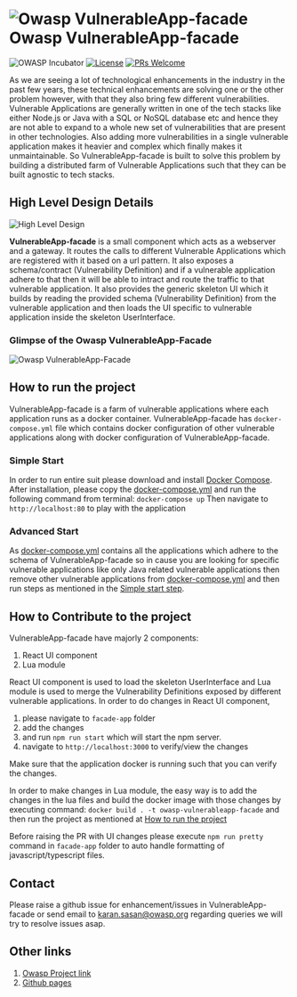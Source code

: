 #  ![Owasp VulnerableApp-facade](https://raw.githubusercontent.com/SasanLabs/VulnerableApp/master/docs/logos/Coloured/iconColoured.png)Owasp VulnerableApp-facade
![OWASP Incubator](https://img.shields.io/badge/owasp-incubator-blue.svg) [![License](https://img.shields.io/badge/License-Apache%202.0-blue.svg)](https://opensource.org/licenses/Apache-2.0) [![PRs Welcome](https://img.shields.io/badge/PRs-welcome-brightgreen.svg?style=flat-square)](http://makeapullrequest.com)

As we are seeing a lot of technological enhancements in the industry in the past few years, these technical enhancements are solving one or the other problem however, with that they also bring few different vulnerabilities. Vulnerable Applications are generally written in one of the tech stacks like either Node.js or Java with a SQL or NoSQL database etc and hence they are not able to expand to a whole new set of vulnerabilities that are present in other technologies. Also adding more vulnerabilities in a single vulnerable application makes it heavier and complex which finally makes it unmaintainable. So VulnerableApp-facade is built to solve this problem by building a distributed farm of Vulnerable Applications such that they can be built agnostic to tech stacks.

## High Level Design Details
![High Level Design](https://raw.githubusercontent.com/SasanLabs/VulnerableApp-facade/main/docs/images/VulnerableApp-facade.jpeg)

**VulnerableApp-facade** is a small component which acts as a webserver and a gateway. It routes the calls to different Vulnerable Applications which are registered with it based on a url pattern. It also exposes a schema/contract (Vulnerability Definition) and if a vulnerable application adhere to that then it will be able to intract and route the traffic to that vulnerable application. It also provides the generic skeleton UI which it builds by reading the provided schema (Vulnerability Definition) from the vulnerable application and then loads the UI specific to vulnerable application inside the skeleton UserInterface. 

### Glimpse of the Owasp VulnerableApp-Facade
![Owasp VulnerableApp-Facade](https://raw.githubusercontent.com/SasanLabs/VulnerableApp-facade/main/docs/images/gif/VulnerableApp-Facade.gif)

## How to run the project
VulnerableApp-facade is a farm of vulnerable applications where each application runs as a docker container. VulnerableApp-facade has `docker-compose.yml` file which contains docker configuration of other vulnerable applications along with docker configuration of VulnerableApp-facade. 
### Simple Start ###
In order to run entire suit please download and install [Docker Compose](https://docs.docker.com/compose/install/). After installation, please copy the [docker-compose.yml](https://github.com/SasanLabs/VulnerableApp-facade/blob/main/docker-compose.yml) and run the following command from terminal:
``` docker-compose up ```
Then navigate to ``` http://localhost:80 ``` to play with the application

### Advanced Start ###
As [docker-compose.yml](https://github.com/SasanLabs/VulnerableApp-facade/blob/main/docker-compose.yml) contains all the applications which adhere to the schema of VulnerableApp-facade so in cause you are looking for specific vulnerable applications like only Java related vulnerable applications then remove other vulnerable applications from [docker-compose.yml](https://github.com/SasanLabs/VulnerableApp-facade/blob/main/docker-compose.yml) and then run steps as mentioned in the [Simple start step](#simple-start).

## How to Contribute to the project
VulnerableApp-facade have majorly 2 components:
1. React UI component
2. Lua module

React UI component is used to load the skeleton UserInterface and Lua module is used to merge the Vulnerability Definitions exposed by different vulnerable applications.
In order to do changes in React UI component, 
1. please navigate to `facade-app` folder 
2. add the changes
3. and run `npm run start` which will start the npm server.
4. navigate to `http://localhost:3000` to verify/view the changes
 
Make sure that the application docker is running such that you can verify the changes.

In order to make changes in Lua module, the easy way is to add the changes in the lua files and build the docker image with those changes
by executing command: ```docker build . -t owasp-vulnerableapp-facade``` and then run the project as mentioned at [How to run the project](#how-to-run-the-project) 

Before raising the PR with UI changes please execute `npm run pretty` command in `facade-app` folder to auto handle formatting of javascript/typescript files.

## Contact ##
Please raise a github issue for enhancement/issues in VulnerableApp-facade or send email to karan.sasan@owasp.org regarding queries
we will try to resolve issues asap.

## Other links ##
1. [Owasp Project link](https://owasp.org/www-project-vulnerableapp-facade/)
2. [Github pages](https://sasanlabs.github.io/VulnerableApp-facade/)
